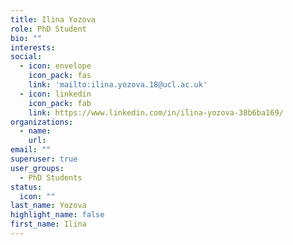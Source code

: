 ```yaml
---
title: Ilina Yozova
role: PhD Student
bio: ""
interests:
social:
  - icon: envelope
    icon_pack: fas
    link: 'mailto:ilina.yozova.18@ucl.ac.uk'
  - icon: linkedin
    icon_pack: fab
    link: https://www.linkedin.com/in/ilina-yozova-38b6ba169/
organizations:
  - name: 
    url: 
email: ""
superuser: true
user_groups:
  - PhD Students
status:
  icon: ""
last_name: Yozova
highlight_name: false
first_name: Ilina
---
```

<!-- BIO

{style="text-align: justify;"} -->
